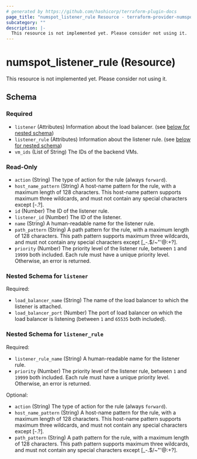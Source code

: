 ```yaml
---
# generated by https://github.com/hashicorp/terraform-plugin-docs
page_title: "numspot_listener_rule Resource - terraform-provider-numspot"
subcategory: ""
description: |-
  This resource is not implemented yet. Please consider not using it.
---
```


# numspot_listener_rule (Resource)

This resource is not implemented yet. Please consider not using it.



<!-- schema generated by tfplugindocs -->
## Schema

### Required

- `listener` (Attributes) Information about the load balancer. (see [below for nested schema](#nestedatt--listener))
- `listener_rule` (Attributes) Information about the listener rule. (see [below for nested schema](#nestedatt--listener_rule))
- `vm_ids` (List of String) The IDs of the backend VMs.

### Read-Only

- `action` (String) The type of action for the rule (always `forward`).
- `host_name_pattern` (String) A host-name pattern for the rule, with a maximum length of 128 characters. This host-name pattern supports maximum three wildcards, and must not contain any special characters except [-.?].
- `id` (Number) The ID of the listener rule.
- `listener_id` (Number) The ID of the listener.
- `name` (String) A human-readable name for the listener rule.
- `path_pattern` (String) A path pattern for the rule, with a maximum length of 128 characters. This path pattern supports maximum three wildcards, and must not contain any special characters except [_-.$/~&quot;'@:+?].
- `priority` (Number) The priority level of the listener rule, between `1` and `19999` both included. Each rule must have a unique priority level. Otherwise, an error is returned.

<a id="nestedatt--listener"></a>
### Nested Schema for `listener`

Required:

- `load_balancer_name` (String) The name of the load balancer to which the listener is attached.
- `load_balancer_port` (Number) The port of load balancer on which the load balancer is listening (between `1` and `65535` both included).


<a id="nestedatt--listener_rule"></a>
### Nested Schema for `listener_rule`

Required:

- `listener_rule_name` (String) A human-readable name for the listener rule.
- `priority` (Number) The priority level of the listener rule, between `1` and `19999` both included. Each rule must have a unique priority level. Otherwise, an error is returned.

Optional:

- `action` (String) The type of action for the rule (always `forward`).
- `host_name_pattern` (String) A host-name pattern for the rule, with a maximum length of 128 characters. This host-name pattern supports maximum three wildcards, and must not contain any special characters except [-.?].
- `path_pattern` (String) A path pattern for the rule, with a maximum length of 128 characters. This path pattern supports maximum three wildcards, and must not contain any special characters except [_-.$/~&quot;'@:+?].
